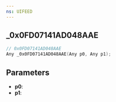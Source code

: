 ```yaml
---
ns: UIFEED
---
```

## _0x0FD07141AD048AAE

```c
// 0x0FD07141AD048AAE
Any _0x0FD07141AD048AAE(Any p0, Any p1);
```

## Parameters
* **p0**:
* **p1**:
